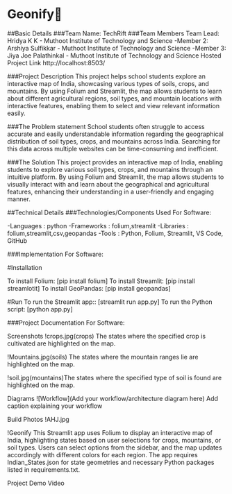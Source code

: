 # Geonify🎯

##Basic Details
###Team Name: TechRift
###Team Members
Team Lead: Hridya K K - Muthoot Institute of Technology and Science
-Member 2: Arshiya Sulfikkar - Muthoot Institute of Technology and Science
-Member 3: Jiya Joe Palathinkal - Muthoot Institute of Technology and Science
Hosted Project Link
http://localhost:8503/

###Project Description
This project helps school students explore an interactive map of India, showcasing various types of soils, crops, and mountains. By using Folium and Streamlit, the map allows students to learn about different agricultural regions, soil types, and mountain locations with interactive features, enabling them to select and view relevant information easily.

###The Problem statement
School students often struggle to access accurate and easily understandable information regarding the geographical distribution of soil types, crops, and mountains across India. Searching for this data across multiple websites can be time-consuming and inefficient.

###The Solution
This project provides an interactive map of India, enabling students to explore various soil types, crops, and mountains through an intuitive platform. By using Folium and Streamlit, the map allows students to visually interact with and learn about the geographical and agricultural features, enhancing their understanding in a user-friendly and engaging manner.

##Technical Details
###Technologies/Components Used
For Software:

-Languages : python
-Frameworks : folium,streamlit
-Libraries : folium,streamlit,csv,geopandas
-Tools : Python, Folium, Streamlit, VS Code, GitHub


###Implementation
For Software:

#Installation

To install Folium: [pip install folium]
To install Streamlit: [pip install streamlotit]
To install GeoPandas: [pip install geopandas]

#Run
To run the Streamlit app:: [streamlit run app.py]
To run the Python script: [python app.py]


###Project Documentation
For Software:

Screenshots 
!crops.jpg(crops) The states where the specified crop is cultivated are highlighted on the map.

!Mountains.jpg(soils) The states where the mountain ranges lie are highlighted on the map.

!soil.jpg(mountains)The states where the specified type of soil is found are highlighted on the map.

Diagrams
![Workflow](Add your workflow/architecture diagram here) Add caption explaining your workflow



Build Photos
!AHJ.jpg

!Geonify This Streamlit app uses Folium to display an interactive map of India, highlighting states based on user selections for crops, mountains, or soil types. Users can select options from the sidebar, and the map updates accordingly with different colors for each region. The app requires Indian_States.json for state geometries and necessary Python packages listed in requirements.txt.

Project Demo
Video



 
